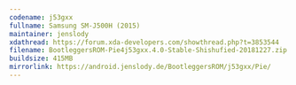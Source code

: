 ```yaml
---
codename: j53gxx
fullname: Samsung SM-J500H (2015)
maintainer: jenslody
xdathread: https://forum.xda-developers.com/showthread.php?t=3853544
filename: BootleggersROM-Pie4j53gxx.4.0-Stable-Shishufied-20181227.zip
buildsize: 415MB
mirrorlink: https://android.jenslody.de/BootleggersROM/j53gxx/Pie/
---
```


